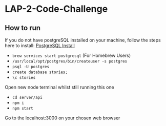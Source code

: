 # LAP-2-Code-Challenge

## How to run 

If you do not have postgreSQL installed on your machine, follow the steps here to install: [PostgreSQL Install](https://www.postgresql.org/download/)

- `brew services start postgresql` (For Homebrew Users)
- `/usr/local/opt/postgres/bin/createuser -s postgres`
- `psql -U postgres`
- `create database stories;`
- `\c stories` 

Open new node terminal whilst still running this one

- `cd server/api`
- `npm i`
- `npm start`

Go to the localhost:3000 on your chosen web browser 

